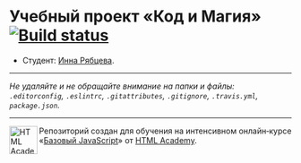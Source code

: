 # Учебный проект «Код и Магия» [![Build status][travis-image]][travis-url]

* Студент: [Инна Рябцева](https://up.htmlacademy.ru/javascript/9/user/74146).

---

_Не удаляйте и не обращайте внимание на папки и файлы:_<br>
_`.editorconfig`, `.eslintrc`, `.gitattributes`, `.gitignore`, `.travis.yml`, `package.json`._

---

<a href="https://htmlacademy.ru/intensive/javascript"><img align="left" width="50" height="50" title="HTML Academy" src="https://up.htmlacademy.ru/static/img/intensive/javascript/logo-for-github.svg"></a>

Репозиторий создан для обучения на интенсивном онлайн‑курсе «[Базовый JavaScript](https://htmlacademy.ru/intensive/javascript)» от [HTML Academy](https://htmlacademy.ru).

[travis-image]: https://travis-ci.org/htmlacademy-javascript/74146-code-and-magick.svg?branch=master
[travis-url]: https://travis-ci.org/htmlacademy-javascript/74146-code-and-magick
